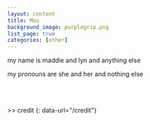 ```yaml
---
layout: content
title: Moo
background_image: purplegrip.png
list_page: true
categories: [other]
---
```

my name is maddie and lyn and anything else 

my pronouns are she and her and nothing else 

<br/><br/><br/>
\>> credit 
{: data-url="/credit"} 